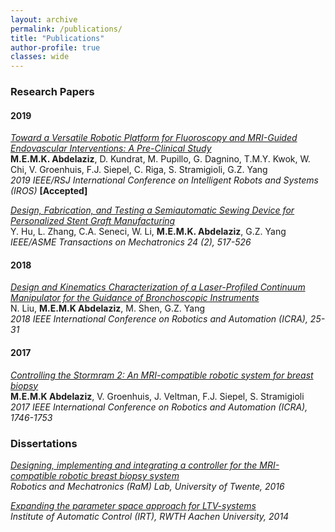 ```yaml
---
layout: archive
permalink: /publications/
title: "Publications"
author-profile: true
classes: wide
---
```


### Research Papers
#### 2019
[*Toward a Versatile Robotic Platform for Fluoroscopy and MRI-Guided Endovascular Interventions: A Pre-Clinical Study*](/images/IROS19-website-accepted.pdf) <br />
**M.E.M.K. Abdelaziz**, D. Kundrat, M. Pupillo, G. Dagnino, T.M.Y. Kwok, W. Chi, V. Groenhuis, F.J. Siepel, C. Riga, S. Stramigioli, G.Z. Yang <br />
*2019 IEEE/RSJ International Conference on Intelligent Robots and Systems (IROS)* **[Accepted]**

[*Design, Fabrication, and Testing a Semiautomatic Sewing Device for Personalized Stent Graft Manufacturing*](https://ieeexplore.ieee.org/abstract/document/8625557) <br />
Y. Hu, L. Zhang, C.A. Seneci, W. Li, **M.E.M.K. Abdelaziz**, G.Z. Yang <br />
*IEEE/ASME Transactions on Mechatronics 24 (2), 517-526*

#### 2018
[*Design and Kinematics Characterization of a Laser-Profiled Continuum Manipulator for the Guidance of Bronchoscopic Instruments*](https://ieeexplore.ieee.org/abstract/document/8460849) <br />
N. Liu, **M.E.M.K Abdelaziz**, M. Shen, G.Z. Yang <br />
*2018 IEEE International Conference on Robotics and Automation (ICRA), 25-31*

#### 2017
[*Controlling the Stormram 2: An MRI-compatible robotic system for breast biopsy*](https://ieeexplore.ieee.org/document/7989206) <br />
**M.E.M.K Abdelaziz**, V. Groenhuis, J. Veltman, F.J. Siepel, S. Stramigioli <br />
*2017 IEEE International Conference on Robotics and Automation (ICRA), 1746-1753*


### Dissertations
[*Designing, implementing and integrating a controller for the MRI-compatible robotic breast biopsy system*](https://www.dropbox.com/s/zek5b6zn7kuzf3j/Mohamed_Abdelaziz_MSc.pdf?dl=0) <br />
*Robotics and Mechatronics (RaM) Lab, University of Twente, 2016*

[*Expanding the parameter space approach for LTV-systems*](/images/Mohamed_Abdelaziz_BSc.pdf) <br />
*Institute of Automatic Control (IRT), RWTH Aachen University, 2014*
